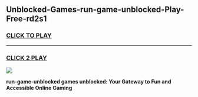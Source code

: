 
## Unblocked-Games-run-game-unblocked-Play-Free-rd2s1
<h3>
<a href="https://premium76.site?title=run-game-unblocked&ref=23A">CLICK TO PLAY</a></h3>
<hr>

<h3>
<a href="https://premium76.site?title=run-game-unblocked&ref=23A">CLICK 2 PLAY</a>
  
</h3>

<a href="https://premium76.site?title=run-game-unblocked&ref=23A"><img src="https://clearcache.store/games.png"></a>


**run-game-unblocked games unblocked: Your Gateway to Fun and Accessible Online Gaming**
